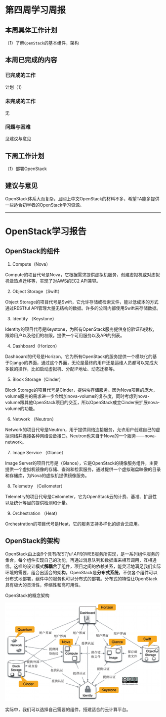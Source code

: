 # 第四周学习周报

## 本周具体工作计划

（1）了解`OpenStack`的基本组件，架构

## 本周已完成的内容

### 已完成的工作

计划（1）

### 未完成的工作

无

### 问题与困难

见建议与意见

## 下周工作计划

（1）部署OpenStack

## 建议与意见

OpenStack体系大而复杂，且网上中文OpenStack的材料不多，希望TA能多提供一些适合初学者的OpenStack学习资源。

----

# OpenStack学习报告

## OpenStack的组件

1. Compute（Nova）

Compute的项目代号是Nova，它根据需求提供虚拟机服务，创建虚拟机或对虚拟机做热点迁移等，实现了对AWS的EC2 API兼容。

2. Object Storage（Swift）

Object Storage的项目代号是Swift，它允许存储或检索文件，能以低成本的方式通过RESTful API管理大量无结构的数据。许多的公司内部使用Swift来存储数据。

3. Identity （Keystone）

Identity的项目代号是Keystone，为所有OpenStack服务提供身份验证和授权，跟踪用户以及他们的权限，提供一个可用服务以及API的列表。

4. Dashboard（Horizon）

Dashboard的代号是Horizon，它为所有OpenStack的服务提供一个模块化的基于Django的界面，通过这个界面，无论是最终的用户还是运维人员都可以完成大多数的操作，比如启动虚拟机、分配IP地址、动态迁移等。

5. Block Storage（Cinder）

Block Storage的项目代号是Cinder，提供块存储服务。因为Nova项目的庞大，volume服务的需求进一步会增加nova-volume的复杂度，同时考虑到nova-volume跟其他OpenStack项目的交互，所以OpenStack成立Cinder来扩展nova-volume的功能。

6. Network （Neutron）

Network的项目代号是Neutron，用于提供网络连接服务，允许用户创建自己的虚拟网络并连接各种网络设备接口。Neutron也来自于Nova的一个服务——nova-network。

7. Image Service （Glance）

Image Server的项目代号是（Glance），它是OpenStack的镜像服务组件，主要提供一个虚拟机镜像的存储、查询和检索服务，通过提供一个虚拟磁盘映像的目录和存储库，为Nova的虚拟机提供镜像服务。

8. Telemetry （Ceilometer）

Telemetry的项目代号是Ceilometer，它为OpenStack云的计费、基准、扩展性以及统计等目的提供检测和计量。

9. Orchestration （Heat）

Orchestration的项目代号是Heat，它的服务支持多样化的综合云应用。

## OpenStack的架构

OpenStack由上面9个具有*RESTful API*的WEB服务所实现，是一系列组件服务的集合。每个组件实现自己的功能，再通过消息队列和数据库来相互调用，互相通信。这样的设计模式**解耦合**了组件，项目之间的依赖关系，能灵活地满足我们实际环境的需要，组合出适合的架构。OpenStack是**分布式系统**，不仅各个组件可以分布式地部署，组件中的服务也可以分布式的部署。分布式的特性让OpenStack具有极大的灵活性，伸缩性和高可用性。 

OpenStack的概念架构

![OpenStack的概念架构](OpenStack的概念架构.png)

实际中，我们可以选择自己需要的组件，搭建适合的云计算平台。 





